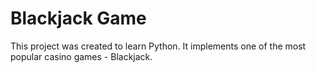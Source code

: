 # Blackjack Game

This project was created to learn Python. It implements one of the most popular casino games - Blackjack.
